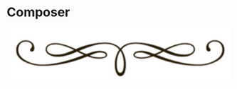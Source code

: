 <div class="text-center" markdown="0">

# Composer
<div>
<img src="assets/vineta.png" class="vineta" />
</div>

</div>
